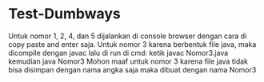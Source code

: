 # Test-Dumbways

Untuk nomor 1, 2, 4, dan 5 dijalankan di console browser dengan cara di copy paste and enter saja.
Untuk nomor 3 karena berbentuk file java, maka dicompile dengan javac lalu di run di cmd: ketik javac Nomor3.java kemudian java Nomor3
Mohon maaf untuk nomor 3 karena file java tidak bisa disimpan dengan nama angka saja maka dibuat dengan nama Nomor3
